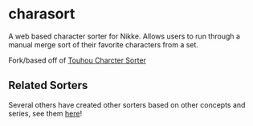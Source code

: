 # charasort
A web based character sorter for Nikke. Allows users to run through a manual merge sort of their favorite
characters from a set.

Fork/based off of [Touhou Charcter Sorter](https://github.com/execfera/charasort)

## Related Sorters
Several others have created other sorters based on other concepts and series, see them [here](https://github.com/execfera/charasort/wiki)!

